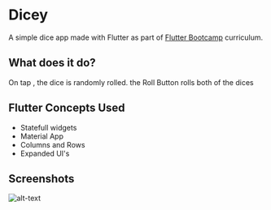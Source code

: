 # Dicey

A simple dice app made with Flutter as part of [Flutter Bootcamp](https://www.udemy.com/course/flutter-bootcamp-with-dart/) curriculum.

## What does it do?

On tap , the dice is randomly rolled. the Roll Button rolls both of the dices

## Flutter Concepts Used

- Statefull widgets
- Material App 
- Columns and Rows
- Expanded UI's


## Screenshots

![alt-text]()

